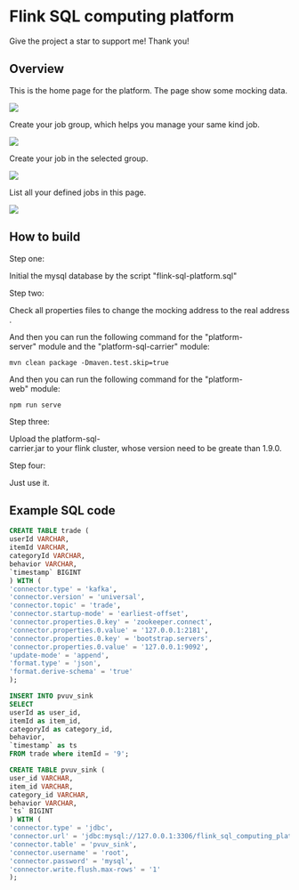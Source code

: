 # Flink SQL computing platform

Give the project a star to support me! Thank you!

## Overview
This is the home page for the platform. The page show some mocking data.

![](http://file.woophee.com/github/flink_sql_computing_platform/home.png)

Create your job group, which helps you manage your same kind job.

![](http://file.woophee.com/github/flink_sql_computing_platform/group.png)

Create your job in the selected group.

![](http://file.woophee.com/github/flink_sql_computing_platform/add_job.png)

List all your defined jobs in this page.

![](http://file.woophee.com/github/flink_sql_computing_platform/job.png)

## How to build
Step one:

Initial the mysql database by the script "flink-sql-platform.sql"

Step two:

Check all properties files to change the mocking address to the real address.

And then you can run the following command for the "platform-server" module and the "platform-sql-carrier" module:

```
mvn clean package -Dmaven.test.skip=true
```

And then you can run the following command for the "platform-web" module:

```
npm run serve
```

Step three:

Upload the platform-sql-carrier.jar to your flink cluster, whose version need to be greate than 1.9.0. 

Step four:

Just use it.

## Example SQL code

```sql
CREATE TABLE trade (
userId VARCHAR,
itemId VARCHAR,
categoryId VARCHAR,
behavior VARCHAR,
`timestamp` BIGINT
) WITH (
'connector.type' = 'kafka',
'connector.version' = 'universal',
'connector.topic' = 'trade',
'connector.startup-mode' = 'earliest-offset',
'connector.properties.0.key' = 'zookeeper.connect',
'connector.properties.0.value' = '127.0.0.1:2181',
'connector.properties.0.key' = 'bootstrap.servers',
'connector.properties.0.value' = '127.0.0.1:9092',
'update-mode' = 'append',
'format.type' = 'json',
'format.derive-schema' = 'true'
);

INSERT INTO pvuv_sink
SELECT
userId as user_id,
itemId as item_id,
categoryId as category_id,
behavior,
`timestamp` as ts
FROM trade where itemId = '9';

CREATE TABLE pvuv_sink (
user_id VARCHAR,
item_id VARCHAR,
category_id VARCHAR,
behavior VARCHAR,
`ts` BIGINT
) WITH (
'connector.type' = 'jdbc',
'connector.url' = 'jdbc:mysql://127.0.0.1:3306/flink_sql_computing_platform',
'connector.table' = 'pvuv_sink',
'connector.username' = 'root',
'connector.password' = 'mysql',
'connector.write.flush.max-rows' = '1'
);
```


